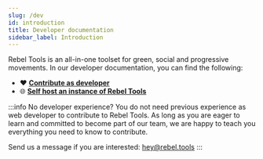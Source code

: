 ```yaml
---
slug: /dev
id: introduction
title: Developer documentation
sidebar_label: Introduction
---
```


Rebel Tools is an all-in-one toolset for green, social and progressive movements. In our developer documentation, you can find the following:
- ❤️ **[Contribute as developer](/docs/dev/contribute/get-started)**
- 🌐 **[Self host an instance of Rebel Tools](/docs/dev/contribute/self-host/get-started)**

:::info No developer experience?
You do not need previous experience as web developer to contribute to Rebel Tools. As long as you are eager to learn and committed to become part of our team, we are happy to teach you everything you need to know to contribute. 

Send us a message if you are interested: hey@rebel.tools
:::